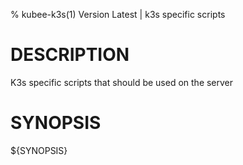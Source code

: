 % kubee-k3s(1) Version Latest | k3s specific scripts
# DESCRIPTION


K3s specific scripts that should be used on the server


# SYNOPSIS

${SYNOPSIS}


